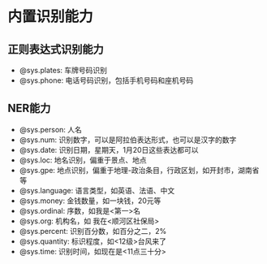 # 内置识别能力

## 正则表达式识别能力
- @sys.plates: 车牌号码识别
- @sys.phone: 电话号码识别，包括手机号码和座机号码

## NER能力
- @sys.person: 人名
- @sys.num: 识别数字，可以是阿拉伯表达形式，也可以是汉字的数字
- @sys.date: 识别日期，星期天，1月20日这些表达都可以
- @sys.loc: 地名识别，偏重于景点、地点
- @sys.gpe: 地点识别，偏重于地理-政治条目，行政区划，如开封市，湖南省等
- @sys.language: 语言类型，如英语、法语、中文
- @sys.money: 金钱数量，如一块钱，20元等
- @sys.ordinal: 序数，如我是<第一>名
- @sys.org: 机构名，如 我在<顺河区社保局>
- @sys.percent: 识别百分数，如百分之二，2%
- @sys.quantity: 标识程度，如<12级>台风来了
- @sys.time: 识别时间，如现在是<11点三十分>
